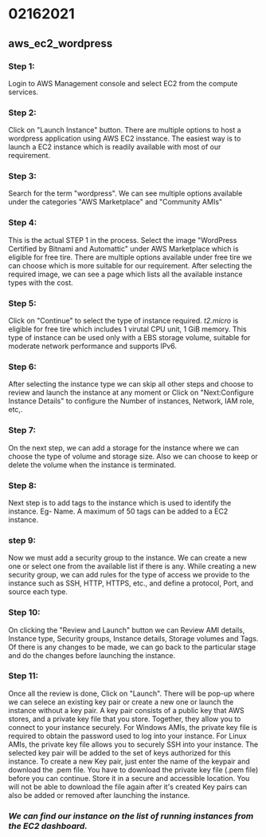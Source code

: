 # 02162021
## aws_ec2_wordpress

### Step 1:
Login to AWS Management console and select EC2 from the compute services.

### Step 2:
Click on "Launch Instance" button. There are multiple options to host a wordpress application using AWS EC2 insstance. The easiest way is to launch a EC2 instance which is readily available with most of our requirement.

### Step 3:
Search for the term "wordpress". We can see multiple options available under the categories "AWS Marketplace" and "Community AMIs"

### Step 4:
This is the actual STEP 1 in the process. Select the image "WordPress Certified by Bitnami and Automattic" under AWS Marketplace which is eligible for free tire. There are multiple options available under free tire we can choose which is more suitable for our requirement. After selecting the required image, we can see a page which lists all the available instance types with the cost.

### Step 5:
Click on "Continue" to select the type of instance required. *t2.micro* is eligible for free tire which includes 1 virutal CPU unit, 1 GiB memory. This type of instance can be used only with a EBS storage volume, suitable for moderate network performance and supports IPv6.

### Step 6:
After selecting the instance type we can skip all other steps and choose to review and launch the instance at any moment or Click on "Next:Configure Instance Details" to configure the Number of instances, Network, IAM role, etc,. 

### Step 7:
On the next step, we can add a storage for the instance where we can choose the type of volume and storage size. Also we can choose to keep or delete the volume when the instance is terminated.

### Step 8:
Next step is to add tags to the instance which is used to identify the instance. Eg- Name. A maximum of 50 tags can be added to a EC2 instance.

### step 9:
Now we must add a security group to the instance. We can create a new one or select one from the available list if there is any. While creating a new security group, we can add rules for the type of access we provide to the instance such as SSH, HTTP, HTTPS, etc., and define a protocol, Port, and source each type.

### Step 10:
On clicking the "Review and Launch" button we can Review AMI details, Instance type, Security groups, Instance details, Storage volumes and Tags. Of there is any changes to be made, we can go back to the particular stage and do the changes before launching the instance.

### Step 11:
Once all the review is done, Click on "Launch". There will be pop-up where we can selece an existing key pair or create a new one or launch the instance without a key pair. A key pair consists of a public key that AWS stores, and a private key file that you store. Together, they allow you to connect to your instance securely. For Windows AMIs, the private key file is required to obtain the password used to log into your instance. For Linux AMIs, the private key file allows you to securely SSH into your instance. The selected key pair will be added to the set of keys authorized for this instance. To create a new Key pair, just enter the name of the keypair and download the .pem file. You have to download the private key file (.pem file) before you can continue. Store it in a secure and accessible location. You will not be able to download the file again after it's created Key pairs can also be added or removed after launching the instance.

### *We can find our instance on the list of running instances from the EC2 dashboard.*
